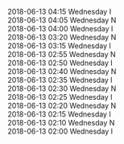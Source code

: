 2018-06-13 04:15 Wednesday  I  
2018-06-13 04:05 Wednesday  N  
2018-06-13 04:00 Wednesday  I  
2018-06-13 03:20 Wednesday  N  
2018-06-13 03:15 Wednesday  I  
2018-06-13 02:55 Wednesday  N  
2018-06-13 02:50 Wednesday  I  
2018-06-13 02:40 Wednesday  N  
2018-06-13 02:35 Wednesday  I  
2018-06-13 02:30 Wednesday  N  
2018-06-13 02:25 Wednesday  I  
2018-06-13 02:20 Wednesday  N  
2018-06-13 02:15 Wednesday  I  
2018-06-13 02:10 Wednesday  N  
2018-06-13 02:00 Wednesday  I  
